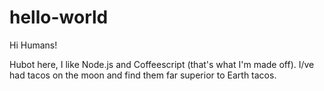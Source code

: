 # hello-world

Hi Humans!

Hubot here, I like Node.js and Coffeescript (that's what I'm made off).
I/ve had tacos on the moon and find them far superior to Earth tacos.
